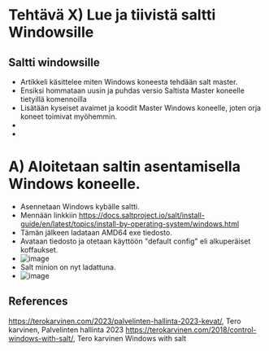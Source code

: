 # Tehtävä X) Lue ja tiivistä saltti Windowsille

## Saltti windowsille
- Artikkeli käsittelee miten Windows koneesta tehdään salt master.
- Ensiksi hommataan uusin ja puhdas versio Saltista Master koneelle tietyillä komennoilla
- Lisätään kyseiset avaimet ja koodit Master Windows koneelle, joten orja koneet toimivat myöhemmin.
- 
- 

## 



# A) Aloitetaan saltin asentamisella Windows koneelle.
- Asennetaan Windows kybälle saltti.
- Mennään linkkiin https://docs.saltproject.io/salt/install-guide/en/latest/topics/install-by-operating-system/windows.html
- Tämän jälkeen ladataan AMD64 exe tiedosto. 
- Avataan tiedosto ja otetaan käyttöön "default config" eli alkuperäiset koffaukset.
- ![image](https://user-images.githubusercontent.com/105793201/234498896-3d0248b5-1e39-493b-ab87-93538a704642.png)
- Salt minion on nyt ladattuna.
- ![image](https://user-images.githubusercontent.com/105793201/234499055-87413b04-931a-4e0a-b650-005f7cae50b1.png)

## References
https://terokarvinen.com/2023/palvelinten-hallinta-2023-kevat/, Tero karvinen, Palvelinten hallinta 2023
https://terokarvinen.com/2018/control-windows-with-salt/, Tero karvinen Windows with salt
